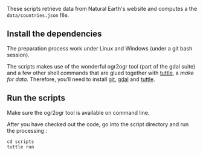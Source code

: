 These scripts retrieve data from Natural Earth's website and computes a the ``data/countries.json`` file.


## Install the dependencies
The preparation process work under Linux and Windows (under a git bash session).

The scripts makes use of the wonderful ogr2ogr tool (part of the gdal suite) and a few other shell commands that are glued together with [tuttle](http://github.com/lexman/tuttle), a *make for data*. 
Therefore, you'll need to install [git](https://git-scm.com/downloads), [gdal](http://trac.osgeo.org/gdal/wiki/DownloadingGdalBinaries) and [tuttle](https://github.com/lexman/tuttle/releases).

	
## Run the scripts

Make sure the ogr2ogr tool is available on command line.

After you have checked out the code, go into the script directory and run the processing :

    cd scripts
	tuttle run
	